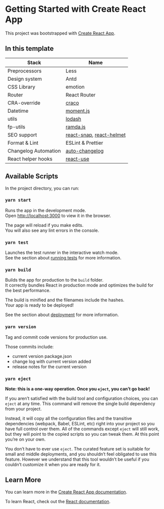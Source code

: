 # Getting Started with Create React App

This project was bootstrapped with [Create React App](https://github.com/facebook/create-react-app).

## In this template

| Stack         | Name                                                                                                           |
| ------------- | -------------------------------------------------------------------------------------------------------------- |
| Preprocessors        | Less                                                                                                           |
| Design system        | Antd                                                                                                           |
| CSS Library        | emotion                                                                                                           |
| Router               | React Router                                                                                                   |
| CRA-override         | [craco](https://github.com/gsoft-inc/craco)                                                                    |
| Datetime             | [moment.js](https://momentjs.com/)                                                                             |
| utils                | [lodash](https://lodash.com/)                                                                                  |
| fp-utils             | [ramda.js](https://ramdajs.com/)                                                                               |
| SEO support          | [react-snap](https://github.com/stereobooster/react-snap), [react-helmet](https://github.com/nfl/react-helmet) |
| Format & Lint        | ESLint & Prettier                                                                                              |
| Changelog Automation | [auto-changelog](https://github.com/cookpete/auto-changelog)                                                   |
| React helper hooks   | [react-use](https://github.com/streamich/react-use)                                                            |

## Available Scripts

In the project directory, you can run:

### `yarn start`

Runs the app in the development mode.\
Open [http://localhost:3000](http://localhost:3000) to view it in the browser.

The page will reload if you make edits.\
You will also see any lint errors in the console.

### `yarn test`

Launches the test runner in the interactive watch mode.\
See the section about [running tests](https://facebook.github.io/create-react-app/docs/running-tests) for more information.

### `yarn build`

Builds the app for production to the `build` folder.\
It correctly bundles React in production mode and optimizes the build for the best performance.

The build is minified and the filenames include the hashes.\
Your app is ready to be deployed!

See the section about [deployment](https://facebook.github.io/create-react-app/docs/deployment) for more information.

### `yarn version`

Tag and commit code versions for production use.

Those commits include:

- current version package.json
- change log with current version added
- release notes for the current version

### `yarn eject`

**Note: this is a one-way operation. Once you `eject`, you can’t go back!**

If you aren’t satisfied with the build tool and configuration choices, you can `eject` at any time. This command will remove the single build dependency from your project.

Instead, it will copy all the configuration files and the transitive dependencies (webpack, Babel, ESLint, etc) right into your project so you have full control over them. All of the commands except `eject` will still work, but they will point to the copied scripts so you can tweak them. At this point you’re on your own.

You don’t have to ever use `eject`. The curated feature set is suitable for small and middle deployments, and you shouldn’t feel obligated to use this feature. However we understand that this tool wouldn’t be useful if you couldn’t customize it when you are ready for it.

## Learn More

You can learn more in the [Create React App documentation](https://facebook.github.io/create-react-app/docs/getting-started).

To learn React, check out the [React documentation](https://reactjs.org/).

